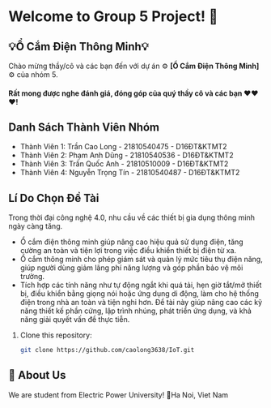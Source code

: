 # Welcome to Group 5 Project! 👋
## 💡Ổ Cắm Điện Thông Minh💡

Chào mừng thầy/cô và các bạn đến với dự án ⚙ **[Ổ Cắm Điện Thông Minh]** ⚙ của nhóm 5.
#### Rất mong được nghe đánh giá, đóng góp của quý thầy cô và các bạn ❤❤❤!
## Danh Sách Thành Viên Nhóm
- Thành Viên 1: Trần Cao Long - 21810540475 - D16ĐT&KTMT2
- Thành Viên 2: Phạm Anh Dũng - 21810540536 - D16ĐT&KTMT2
- Thành Viên 3: Trần Quốc Anh - 21810510009 - D16ĐT&KTMT2
- Thành Viên 4: Nguyễn Trọng Tín - 21810540487 - D16ĐT&KTMT2
## Lí Do Chọn Đề Tài
Trong thời đại công nghệ 4.0, nhu cầu về các thiết bị gia dụng thông minh ngày càng tăng.
- Ổ cắm điện thông minh giúp nâng cao hiệu quả sử dụng điện, tăng cường an toàn và tiện lợi trong việc điều khiển thiết bị điện từ xa.
- Ổ cắm thông minh cho phép giám sát và quản lý mức tiêu thụ điện năng, giúp người dùng giảm lãng phí năng lượng và góp phần bảo vệ môi trường.
- Tích hợp các tính năng như tự động ngắt khi quá tải, hẹn giờ tắt/mở thiết bị, điều khiển bằng giọng nói hoặc ứng dụng di động, làm cho hệ thống điện trong nhà an toàn và tiện nghi hơn.
Đề tài này giúp nâng cao các kỹ năng thiết kế phần cứng, lập trình nhúng, phát triển ứng dụng, và khả năng giải quyết vấn đề thực tiễn.
1. Clone this repository:
   ```bash
   git clone https://github.com/caolong3638/IoT.git

## 🚀 About Us
We are student from Electric Power University!
📍Ha Noi, Viet Nam


